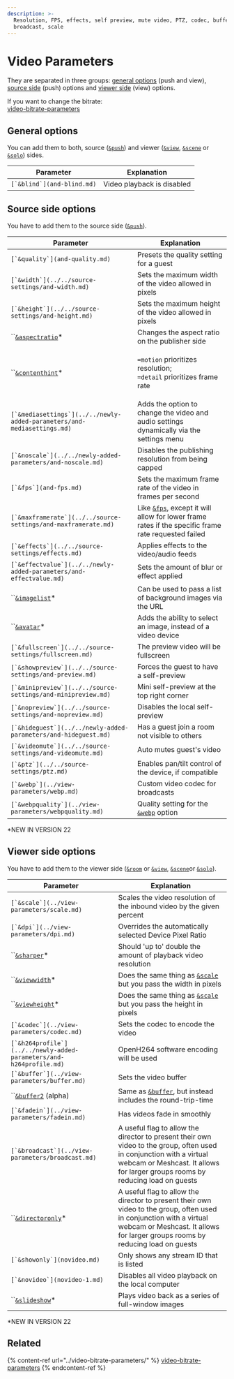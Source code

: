```yaml
---
description: >-
  Resolution, FPS, effects, self preview, mute video, PTZ, codec, buffer,
  broadcast, scale
---
```


# Video Parameters

They are separated in three groups: [general options](./#general-options) (push and view), [source side](./#source-side-options) (push) options and [viewer side](./#viewer-side-options) (view) options.

If you want to change the bitrate:\
[video-bitrate-parameters](../video-bitrate-parameters/ "mention")

## General options

You can add them to both, source ([`&push`](../../source-settings/push.md)) and viewer ([`&view`](../view-parameters/view.md), [`&scene`](../view-parameters/scene.md) or [`&solo`](../mixer-scene-parameters/and-solo.md)) sides.

| Parameter                    | Explanation                |
| ---------------------------- | -------------------------- |
| ``[`&blind`](and-blind.md)`` | Video playback is disabled |

## Source side options

You have to add them to the source side ([`&push`](../../source-settings/push.md)).

| Parameter                                                                 | Explanation                                                                                                       |
| ------------------------------------------------------------------------- | ----------------------------------------------------------------------------------------------------------------- |
| ``[`&quality`](and-quality.md)``                                          | Presets the quality setting for a guest                                                                           |
| ``[`&width`](../../source-settings/and-width.md)``                        | Sets the maximum width of the video allowed in pixels                                                             |
| ``[`&height`](../../source-settings/and-height.md)``                      | Sets the maximum height of the video allowed in pixels                                                            |
| ``[`&aspectratio`](and-aspectratio.md)\*                                  | Changes the aspect ratio on the publisher side                                                                    |
| ``[`&contenthint`](and-contenthint.md)\*                                  | <p><code>=motion</code> prioritizes resolution;<br><code>=detail</code> prioritizes frame rate</p>                |
| ``[`&mediasettings`](../../newly-added-parameters/and-mediasettings.md)`` | Adds the option to change the video and audio settings dynamically via the settings menu                          |
| ``[`&noscale`](../../newly-added-parameters/and-noscale.md)``             | Disables the publishing resolution from being capped                                                              |
| ``[`&fps`](and-fps.md)``                                                  | Sets the maximum frame rate of the video in frames per second                                                     |
| ``[`&maxframerate`](../../source-settings/and-maxframerate.md)``          | Like [`&fps`](and-fps.md), except it will allow for lower frame rates if the specific frame rate requested failed |
| ``[`&effects`](../../source-settings/effects.md)``                        | Applies effects to the video/audio feeds                                                                          |
| ``[`&effectvalue`](../../newly-added-parameters/and-effectvalue.md)``     | Sets the amount of blur or effect applied                                                                         |
| ``[`&imagelist`](and-imagelist.md)\*                                      | Can be used to pass a list of background images via the URL                                                       |
| ``[`&avatar`](and-avatar.md)\*                                            | Adds the ability to select an image, instead of a video device                                                    |
| ``[`&fullscreen`](../../source-settings/fullscreen.md)``                  | The preview video will be fullscreen                                                                              |
| ``[`&showpreview`](../../source-settings/and-preview.md)``                | Forces the guest to have a self-preview                                                                           |
| ``[`&minipreview`](../../source-settings/and-minipreview.md)``            | Mini self-preview at the top right corner                                                                         |
| ``[`&nopreview`](../../source-settings/and-nopreview.md)``                | Disables the local self-preview                                                                                   |
| ``[`&hideguest`](../../newly-added-parameters/and-hideguest.md)``         | Has a guest join a room not visible to others                                                                     |
| ``[`&videomute`](../../source-settings/and-videomute.md)``                | Auto mutes guest's video                                                                                          |
| ``[`&ptz`](../../source-settings/ptz.md)``                                | Enables pan/tilt control of the device, if compatible                                                             |
| ``[`&webp`](../view-parameters/webp.md)``                                 | Custom video codec for broadcasts                                                                                 |
| ``[`&webpquality`](../view-parameters/webpquality.md)``                   | Quality setting for the [`&webp`](../view-parameters/webp.md) option                                              |

\*NEW IN VERSION 22

## **Viewer side options**

You have to add them to the viewer side ([`&room`](../../general-settings/room.md) or [`&view`](../view-parameters/view.md), [`&scene`](../view-parameters/scene.md)or [`&solo`](../mixer-scene-parameters/and-solo.md)).

| Parameter                                                             | Explanation                                                                                                                                                                                            |
| --------------------------------------------------------------------- | ------------------------------------------------------------------------------------------------------------------------------------------------------------------------------------------------------ |
| ``[`&scale`](../view-parameters/scale.md)``                           | Scales the video resolution of the inbound video by the given percent                                                                                                                                  |
| ``[`&dpi`](../view-parameters/dpi.md)``                               | Overrides the automatically selected Device Pixel Ratio                                                                                                                                                |
| ``[`&sharper`](and-sharper.md)\*                                      | Should 'up to' double the amount of playback video resolution                                                                                                                                          |
| ``[`&viewwidth`](and-viewwidth.md)\*                                  | Does the same thing as [`&scale`](../view-parameters/scale.md) but you pass the width in pixels                                                                                                        |
| ``[`&viewheight`](and-viewheight.md)\*                                | Does the same thing as [`&scale`](../view-parameters/scale.md) but you pass the height in pixels                                                                                                       |
| ``[`&codec`](../view-parameters/codec.md)``                           | Sets the codec to encode the video                                                                                                                                                                     |
| ``[`&h264profile`](../../newly-added-parameters/and-h264profile.md)`` | OpenH264 software encoding will be used                                                                                                                                                                |
| ``[`&buffer`](../view-parameters/buffer.md)``                         | Sets the video buffer                                                                                                                                                                                  |
| ``[`&buffer2`](and-buffer2-alpha.md) (alpha)                          | Same as [`&buffer`](../view-parameters/buffer.md), but instead includes the round-trip-time                                                                                                            |
| ``[`&fadein`](../view-parameters/fadein.md)``                         | Has videos fade in smoothly                                                                                                                                                                            |
| ``[`&broadcast`](../view-parameters/broadcast.md)``                   | A useful flag to allow the director to present their own video to the group, often used in conjunction with a virtual webcam or Meshcast. It allows for larger groups rooms by reducing load on guests |
| ``[`&directoronly`](and-directoronly.md)\*                            | A useful flag to allow the director to present their own video to the group, often used in conjunction with a virtual webcam or Meshcast. It allows for larger groups rooms by reducing load on guests |
| ``[`&showonly`](novideo.md)``                                         | Only shows any stream ID that is listed                                                                                                                                                                |
| ``[`&novideo`](novideo-1.md)``                                        | Disables all video playback on the local computer                                                                                                                                                      |
| ``[`&slideshow`](and-slideshow.md)\*                                  | Plays video back as a series of full-window images                                                                                                                                                     |

\*NEW IN VERSION 22

## Related

{% content-ref url="../video-bitrate-parameters/" %}
[video-bitrate-parameters](../video-bitrate-parameters/)
{% endcontent-ref %}

